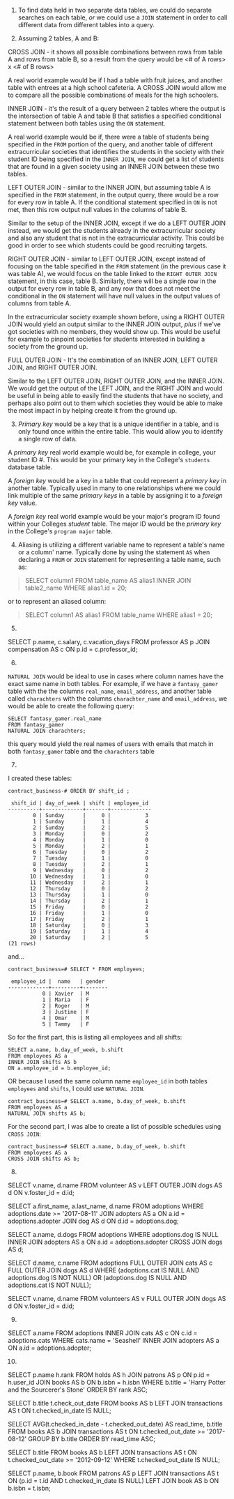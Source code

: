 1) To find data held in two separate data tables, we could do separate searches on each table, _or_ we could use a `JOIN` statement in order to call different data from different tables into a query.

2) Assuming 2 tables, A and B:

CROSS JOIN - it shows all possible combinations between rows from table A and rows from table B, so a result from the query would be <# of A rows> x <# of B rows>

A real world example would be if I had a table with fruit juices, and another table with entrees at a high school cafeteria. A CROSS JOIN would allow me to compare all the possible combinations of meals for the high schoolers.

INNER JOIN - it's the result of a query between 2 tables where the output is the intersection of table A and table B that satisfies a specified conditional statement between both tables using the `ON` statement.

A real world example would be if, there were a table of students being specified in the `FROM` portion of the query, and another table of different extracurricular societies that identifies the students in the society with their student ID being specified in the `INNER JOIN`, we could get a list of students that are found in a given society using an INNER JOIN between these two tables.

LEFT OUTER JOIN - similar to the INNER JOIN, but assuming table A is specified in the `FROM` statement, in the output query, there would be a row for every row in table A. If the conditional statement specified in `ON` is not met, then this row output null values in the columns of table B.

Similar to the setup of the INNER JOIN, except if we do a LEFT OUTER JOIN instead, we would get the students already in the extracurricular society and also any student that is not in the extracurricular activity. This could be good in order to see which students could be good recruiting targets.

RIGHT OUTER JOIN - similar to LEFT OUTER JOIN, except instead of focusing on the table specified in the `FROM` statement (in the previous case it was table A), we would focus on the table linked to the  `RIGHT OUTER JOIN` statement, in this case, table B. Similarly, there will be a single row in the output for every row in table B, and any row that does not meet the conditional in the `ON` statement will have null values in the output values of columns from table A.

In the extracurricular society example shown before, using a RIGHT OUTER JOIN would yield an output similar to the INNER JOIN output, _plus_ if we've got societies with no members, they would show up. This would be useful for example to pinpoint societies for students interested in building a society from the ground up.

FULL OUTER JOIN - It's the combination of an INNER JOIN, LEFT OUTER JOIN, and RIGHT OUTER JOIN.

Similar to the LEFT OUTER JOIN, RIGHT OUTER JOIN, and the INNER JOIN. We would get the output of the LEFT JOIN, and the RIGHT JOIN and would be useful in being able to easily find the students that have no society, and perhaps also point out to them which societies they would be able to make the most impact in by helping create it from the ground up.

3) *Primary key* would be a key that is a unique identifier in a table, and is only found once within the entire table. This would allow you to identify a single row of data.

A *primary key* real world example would be, for example in college, your student ID #. This would be your primary key in the College's `students` database table.

A *foreign key* would be a key in a table that could represent a *primary key* in another table. Typically used in many to one relationships where we could link multiple of the same *primary keys* in a table by assigning it to a *foreign key* value.

A *foreign key* real world example would be your major's program ID found within your Colleges *student* table. The major ID would be the *primary key* in the College's `program major` table.

4) Aliasing is utilizing a different variable name to represent a table's name or a column' name. Typically done by using the statement `AS` when declaring a `FROM` or `JOIN` statement for  representing a table name, such as:

> SELECT column1 
> FROM table_name AS alias1
> INNER JOIN table2_name
> WHERE alias1.id = 20;

or to represent an aliased column:

> SELECT column1 AS alias1
> FROM table_name
> WHERE alias1 = 20;

5) 
SELECT p.name, c.salary, c.vacation_days 
FROM professor AS p JOIN
compensation AS c ON p.id = c.professor_id;

6)
`NATURAL JOIN` would be ideal to use in cases where column names have the exact same name in both tables. For example, if we have a `fantasy_gamer` table with the the columns `real_name`, `email_address`, and another table called `charachters` with the columns `charachter_name` and `email_address`, we would be able to create the following query:

```
SELECT fantasy_gamer.real_name
FROM fantasy_gamer
NATURAL JOIN charachters;

```

this query would yield the real names of users with emails that match in both `fantasy_gamer` table and the `charachters` table

7) 

I created these tables:
```
contract_business-# ORDER BY shift_id ;

 shift_id | day_of_week | shift | employee_id 
----------+-------------+-------+-------------
        0 | Sunday      |     0 |           3
        1 | Sunday      |     1 |           4
        2 | Sunday      |     2 |           5
        3 | Monday      |     0 |           2
        4 | Monday      |     1 |           0
        5 | Monday      |     2 |           1
        6 | Tuesday     |     0 |           2
        7 | Tuesday     |     1 |           0
        8 | Tuesday     |     2 |           1
        9 | Wednesday   |     0 |           2
       10 | Wednesday   |     1 |           0
       11 | Wednesday   |     2 |           1
       12 | Thursday    |     0 |           2
       13 | Thursday    |     1 |           0
       14 | Thursday    |     2 |           1
       15 | Friday      |     0 |           2
       16 | Friday      |     1 |           0
       17 | Friday      |     2 |           1
       18 | Saturday    |     0 |           3
       19 | Saturday    |     1 |           4
       20 | Saturday    |     2 |           5
(21 rows)
```

and...

```
contract_business=# SELECT * FROM employees;

 employee_id |  name   | gender 
-------------+---------+--------
           0 | Xavier  | M
           1 | Maria   | F
           2 | Roger   | M
           3 | Justine | F
           4 | Omar    | M
           5 | Tammy   | F
```

So for the first part, this is listing all employees and all shifts:

```
SELECT a.name, b.day_of_week, b.shift
FROM employees AS a
INNER JOIN shifts AS b
ON a.employee_id = b.employee_id;
```

OR because I used the same column name `employee_id` in both tables `employees` and `shifts`, I could use `NATURAL JOIN`.

```
contract_business=# SELECT a.name, b.day_of_week, b.shift
FROM employees AS a
NATURAL JOIN shifts AS b;
```
For the second part, I was albe to create a list of possible schedules using `CROSS JOIN`:

```
contract_business=# SELECT a.name, b.day_of_week, b.shift
FROM employees AS a
CROSS JOIN shifts AS b;
```

8) 

SELECT v.name, d.name
FROM volunteer AS v
LEFT OUTER JOIN dogs AS d
ON v.foster_id = d.id;

SELECT a.first_name, a.last_name, d.name
FROM adoptions
WHERE adoptions.date >= '2017-08-11'
JOIN adopters AS a ON a.id = adoptions.adopter
JOIN dog AS d ON d.id = adoptions.dog;

SELECT a.name, d.dogs
FROM adoptions
WHERE adoptions.dog IS NULL
INNER JOIN adopters AS a ON a.id = adoptions.adopter
CROSS JOIN dogs AS d;

SELECT d.name, c.name
FROM adoptions
FULL OUTER JOIN cats AS c
FULL OUTER JOIN dogs AS d
WHERE 
(adoptions.cat IS NULL AND adoptions.dog IS NOT NULL) 
OR 
(adoptions.dog IS NULL AND adoptions.cat IS NOT NULL);

SELECT v.name, d.name
FROM volunteers AS v
FULL OUTER JOIN dogs AS d ON v.foster_id = d.id;

9)

SELECT a.name
FROM adoptions
INNER JOIN cats AS c ON c.id = adoptions.cats
WHERE cats.name = 'Seashell'
INNER JOIN adopters AS a ON a.id = adoptions.adopter;

10)

SELECT p.name h.rank
FROM holds AS h
JOIN patrons AS p ON p.id = h.user_id
JOIN books AS b ON b.isbn = h.isbn
WHERE b.title = 'Harry Potter and the Sourcerer's Stone'
ORDER BY rank ASC;

SELECT b.title t.check_out_date
FROM books AS b
LEFT JOIN transactions AS t ON t.checked_in_date IS NULL;

SELECT AVG(t.checked_in_date - t.checked_out_date) AS read_time, b.title
FROM books AS b
JOIN transactions AS t ON t.checked_out_date >= '2017-08-12'
GROUP BY b.title
ORDER BY read_time ASC;

SELECT b.title
FROM books AS b
LEFT JOIN transactions AS t ON t.checked_out_date >= '2012-09-12'
WHERE t.checked_out_date IS NULL;

SELECT p.name, b.book
FROM patrons AS p
LEFT JOIN transactions AS t ON (p.id = t.id AND t.checked_in_date IS NULL)
LEFT JOIN book AS b ON b.isbn = t.isbn;


